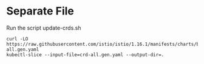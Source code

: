 # Separate File

Run the script update-crds.sh <version>

```
curl -LO https://raw.githubusercontent.com/istio/istio/1.16.1/manifests/charts/base/crds/crd-all.gen.yaml
kubectl-slice --input-file=crd-all.gen.yaml --output-dir=.
```
